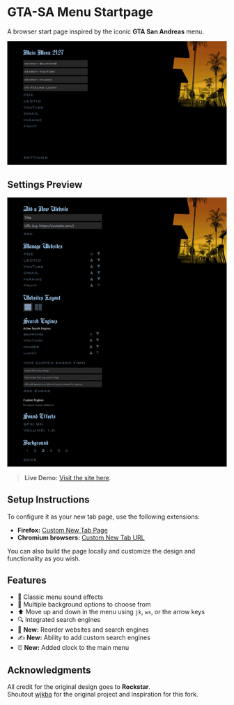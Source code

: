 # GTA-SA Menu Startpage

A browser start page inspired by the iconic **GTA San Andreas** menu.

![Main Menu Preview](./assets/MainMenu.png)

## Settings Preview

![Settings Preview](./assets/Settings.png)

> **Live Demo:** [Visit the site here](https://beyondDREADFUL.github.io/gta-sa-startpage/).

## Setup Instructions

To configure it as your new tab page, use the following extensions:

- **Firefox:** [Custom New Tab Page](https://addons.mozilla.org/en-US/firefox/addon/custom-new-tab-page/?src=search)
- **Chromium browsers:** [Custom New Tab URL](https://chrome.google.com/webstore/detail/custom-new-tab-url/mmjbdbjnoablegbkcklggeknkfcjkjia)

You can also build the page locally and customize the design and functionality as you wish.

## Features

- 🎵 Classic menu sound effects
- 🎨 Multiple background options to choose from
- ⬆️ Move up and down in the menu using `jk`, `ws`, or the arrow keys
- 🔍 Integrated search engines
- 🔄 **New:** Reorder websites and search engines
- ✍️ **New:** Ability to add custom search engines
- ⏰ **New:** Added clock to the main menu

## Acknowledgments

All credit for the original design goes to **Rockstar**.  
Shoutout [wjkba](https://github.com/wjkba) for the original project and inspiration for this fork.
